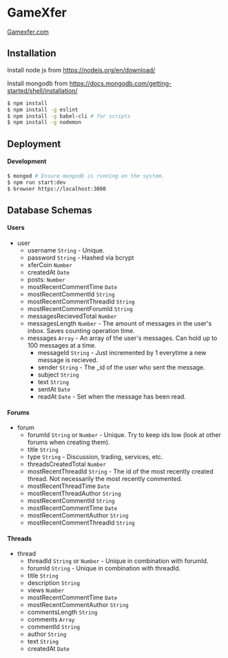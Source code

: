 # GameXfer
[Gamexfer.com](http://gamexfer.com)

## Installation

Install node js from https://nodejs.org/en/download/

Install mongodb from https://docs.mongodb.com/getting-started/shell/installation/

```bash
$ npm install
$ npm install -g eslint
$ npm install -g babel-cli # for scripts
$ npm install -g nodemon
```

## Deployment

#### Development

```bash
$ mongod # Ensure mongodb is running on the system.
$ npm run start:dev
$ browser https://localhost:3000
```

## Database Schemas

#### Users

- user
  - username `String` - Unique.
  - password `String` - Hashed via bcrypt
  - xferCoin `Number`
  - createdAt `Date`
  - posts: `Number`
  - mostRecentCommentTime `Date`
  - mostRecentCommentId `String`
  - mostRecentCommentThreadId `String`
  - mostRecentCommentForumId `String`
  - messagesRecievedTotal `Number`
  - messagesLength `Number` - The amount of messages in the user's inbox. Saves counting operation time.
  - messages `Array` - An array of the user's messages. Can hold up to 100 messages at a time.
    - messageId `String` - Just incremented by 1 everytime a new message is recieved.
    - sender `String` - The _id of the user who sent the message.
    - subject `String`
    - text `String`
    - sentAt `Date`
    - readAt `Date` - Set when the message has been read.

#### Forums

- forum
  - forumId `String` or `Number` - Unique. Try to keep ids low (look at other forums when creating them).
  - title `String`
  - type `String` - Discussion, trading, services, etc.
  - threadsCreatedTotal `Number`
  - mostRecentThreadId `String` - The id of the most recently created thread. Not necessarily the most recently commented.
  - mostRecentThreadTime `Date`
  - mostRecentThreadAuthor `String`
  - mostRecentCommentId `String`
  - mostRecentCommentTime `Date`
  - mostRecentCommentAuthor `String`
  - mostRecentCommentThreadId `String`

#### Threads

- thread
  - threadId `String` or `Number` - Unique in combination with forumId.
  - forumId `String` - Unique in combination with threadId.
  - title `String`
  - description `String`
  - views `Number`
  - mostRecentCommentTime `Date`
  - mostRecentCommentAuthor `String`
  - commentsLength `String`
  - comments `Array`
   - commentId `String`
   - author `String`
   - text `String`
   - createdAt `Date`